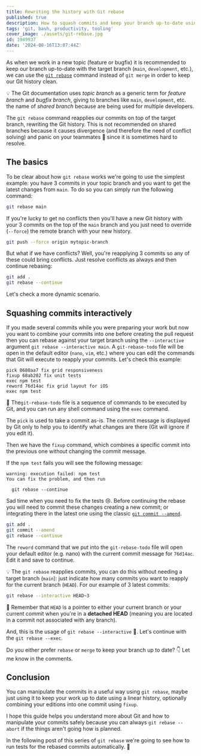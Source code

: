 ```yaml
---
title: Rewriting the history with Git rebase
published: true
description: How to squash commits and keep your branch up-to-date using git rebase
tags: 'git, bash, productivity, tooling'
cover_image: ./assets/git-rebase.jpg
id: 1949937
date: '2024-08-16T13:07:44Z'
---
```


As when we work in a new topic (feature or bugfix) it is recommended to keep our branch up-to-date with the target branch (`main`, `development`, etc.), we can use the [`git rebase`](https://git-scm.com/docs/git-rebase) command instead of `git merge` in order to keep our Git history clean.

💡 The Git documentation uses _topic branch_ as a generic term for _feature branch_ and _bugfix branch_, giving to branches like `main`, `development`, etc. the name of _shared branch_ because are being used for multiple developers.

The `git rebase` command reapplies our commits on top of the target branch, rewriting the Git history. This is not recommended on shared branches because it causes divergence (and therefore the need of conflict solving) and panic on your teammates 😬 since it is sometimes hard to resolve.

## The basics

To be clear about how `git rebase` works we're going to use the simplest example: you have 3 commits in your topic branch and you want to get the latest changes from `main`. To do so you can simply run the following command:

```bash
git rebase main
```

If you're lucky to get no conflicts then you'll have a new Git history with your 3 commits on the top of the `main` branch and you just need to override (`--force`) the remote branch with your new history.

```bash
git push --force origin mytopic-branch
```

But what if we have conflicts? Well, you're reapplying 3 commits so any of these could bring conflicts. Just resolve conflicts as always and then continue rebasing:

```bash
git add .
git rebase --continue
```

Let's check a more dynamic scenario.

## Squashing commits interactively

If you made several commits while you were preparing your work but now you want to combine your commits into one before creating the pull request then you can rebase against your target branch using the `--interactive` argument `git rebase --interactive main`. A `git-rebase-todo` file will be open in the default editor (`nano`, `vim`, etc.) where you can edit the commands that Git will execute to reapply your commits. Let's check this example:

```text
pick 0680aa7 fix grid responsiveness
fixup 68ab202 fix unit tests
exec npm test
reword 76d14ac fix grid layout for iOS
exec npm test
```

🧠 The`git-rebase-todo` file is a sequence of commands to be executed by Git, and you can run any shell command using the `exec` command.

The `pick` is used to take a commit as-is. The commit message is displayed by Git only to help you to identify what changes are there (Git will ignore if you edit it).

Then we have the `fixup` command, which combines a specific commit into the previous one without changing the commit message.

If the `npm test` fails you will see the following message:

```text
warning: execution failed: npm test
You can fix the problem, and then run

  git rebase --continue
```

Sad time when you need to fix the tests 😢. Before continuing the rebase you will need to commit these changes creating a new commit; or integrating there in the latest one using the classic [`git commit --amend`](https://git-scm.com/docs/git-commit#Documentation/git-commit.txt---amend).

```bash
git add .
git commit --amend
git rebase --continue
```

The `reword` command that we put into the `git-rebase-todo` file will open your default editor (e.g. nano) with the current commit message for `76d14ac`. Edit it and save to continue.

💡 The `git rebase` reapplies commits, you can do this without needing a target branch (`main`): just indicate how many commits you want to reapply for the current branch (`HEAD`). For our example of 3 latest commits:

```bash
git rebase --interactive HEAD~3
```

🧠 Remember that `HEAD` is a pointer to either your current branch or your current commit when you're in a **detached HEAD** (meaning you are located in a commit not associated with any branch).

And, this is the usage of `git rebase --interactive` 🎉. Let's continue with the `git rebase --exec`.

Do you either prefer `rebase` or `merge` to keep your branch up to date? 👇 Let me know in the comments.

## Conclusion

You can manipulate the commits in a useful way using `git rebase`, maybe just using it to keep your work up to date using a linear history, optionally combining your editions into one commit using `fixup`.

I hope this guide helps you understand more about Git and how to manipulate your commits safely because you can always `git rebase --abort` if the things aren't going how is planned.

In the following post of this series of `git rebase` we're going to see how to run tests for the rebased commits automatically. 😬
